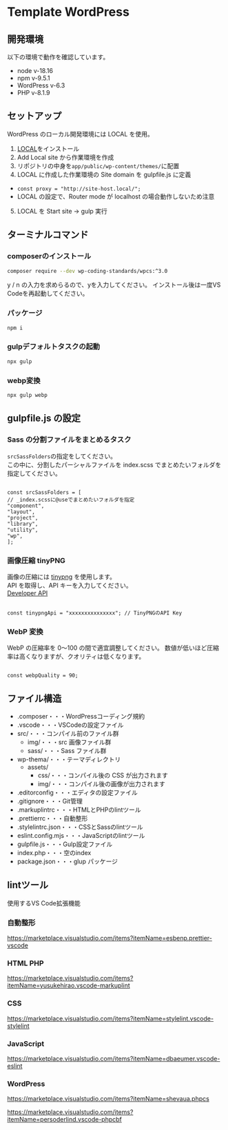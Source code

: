 # Template WordPress

## 開発環境

以下の環境で動作を確認しています。

- node v-18.16
- npm v-9.5.1
- WordPress v-6.3
- PHP v-8.1.9

## セットアップ

WordPress のローカル開発環境には LOCAL を使用。

1. [LOCAL](https://localwp.com/)をインストール
2. Add Local site から作業環境を作成
3. リポジトリの中身を`app/public/wp-content/themes/`に配置
4. LOCAL に作成した作業環境の Site domain を gulpfile.js に定義

- `const proxy = "http://site-host.local/";`
- LOCAL の設定で、Router mode が localhost の場合動作しないため注意

5. LOCAL を Start site -> gulp 実行

## ターミナルコマンド

### composerのインストール

```sh
composer require --dev wp-coding-standards/wpcs:^3.0
```

y / n の入力を求めらるので、yを入力してください。
インストール後は一度VS Codeを再起動してください。

### パッケージ

```sh
npm i
```

### gulpデフォルトタスクの起動

```sh
npx gulp
```

### webp変換

```sh
npx gulp webp
```

## gulpfile.js の設定

### Sass の分割ファイルをまとめるタスク

`srcSassFolders`の指定をしてください。<br>
この中に、分割したパーシャルファイルを index.scss でまとめたいフォルダを指定してください。

```

const srcSassFolders = [
// _index.scssに@useでまとめたいフォルダを指定
"component",
"layout",
"project",
"library",
"utility",
"wp",
];

```

### 画像圧縮 tinyPNG

画像の圧縮には [tinypng](https://tinypng.com/) を使用します。<br>
API を取得し、API キーを入力してください。<br>
[Developer API](https://tinypng.com/developers)

```

const tinypngApi = "xxxxxxxxxxxxxxx"; // TinyPNGのAPI Key

```

### WebP 変換

WebP の圧縮率を 0〜100 の間で適宜調整してください。
数値が低いほど圧縮率は高くなりますが、クオリティは低くなります。

```

const webpQuality = 90;

```

## ファイル構造

- .composer・・・WordPressコーディング規約
- .vscode・・・VSCodeの設定ファイル
- src/・・・コンパイル前のファイル群
  - img/・・・src 画像ファイル群
  - sass/・・・Sass ファイル群
- wp-thema/・・・テーマディレクトリ
  - assets/
    - css/・・・コンパイル後の CSS が出力されます
    - img/・・・コンパイル後の画像が出力されます
- .editorconfig・・・エディタの設定ファイル
- .gitignore・・・Git管理
- .markuplintrc・・・HTMLとPHPのlintツール
- .prettierrc・・・自動整形
- .stylelintrc.json・・・CSSとSassのlintツール
- eslint.config.mjs・・・JavaScriptのlintツール
- gulpfile.js・・・Gulp設定ファイル
- index.php・・・空のindex
- package.json・・・glup パッケージ

## lintツール

使用するVS Code拡張機能

### 自動整形

https://marketplace.visualstudio.com/items?itemName=esbenp.prettier-vscode

### HTML PHP

https://marketplace.visualstudio.com/items?itemName=yusukehirao.vscode-markuplint

### CSS

https://marketplace.visualstudio.com/items?itemName=stylelint.vscode-stylelint

### JavaScript

https://marketplace.visualstudio.com/items?itemName=dbaeumer.vscode-eslint

### WordPress

https://marketplace.visualstudio.com/items?itemName=shevaua.phpcs

https://marketplace.visualstudio.com/items?itemName=persoderlind.vscode-phpcbf

```

```
